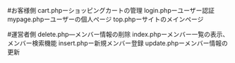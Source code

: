 #お客様側
cart.phpーショッピングカートの管理
login.phpーユーザー認証
mypage.phpーユーザーの個人ページ
top.phpーサイトのメインページ

#運営者側
delete.php―メンバー情報の削除
index.phpーメンバー一覧の表示、メンバー検索機能
insert.phpー新規メンバー登録
update.phpーメンバー情報の更新